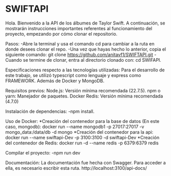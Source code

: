 # SWIFTAPI
Hola. Bienvenido a la API de los álbumes de Taylor Swift.
A continuación, se mostrarán instrucciones importantes referentes al funcionamiento del proyecto, empezando por cómo clonar el repositorio.

Pasos:
-Abre la terminal y usa el comando cd para cambiar a la ruta en donde desees clonar el repo.
-Una vez que hayas hecho lo anterior, copia el siguiente comando: 
git clone https://github.com/anitavf1/SWIFTAPI.git
-Cuando se termine de clonar, entra al directorio clonado con: cd SWIFAPI.

Especificaciones respecto a las tecnologías utilizadas:
Para el desarrollo de este trabajo, se utilizó typescript como lenguaje y express como FRAMEWORK. Además de Docker y MongoDB.

Requisitos previos:
Node.js: Versión mínima recomendada (22.7.5).
npm o yarn: Manejador de paquetes.
Docker
Redis: Versión mínima recomendada (4.7.0)

Instalación de dependencias:
-npm install.

Uso de Docker:
*Creación del contenedor para la base de datos (En este caso, mongodb):
docker run --name mongodb1 -p 27017:27017 -v mongo_data:/data/db -d mongo
*Creación del contenedor para la api:
docker run --name swiftapi-Dev -p 3100:3100 -d swiftapi-Dev
*Creación del contenedor de Redis:
docker run -d --name redis -p 6379:6379 redis  

Compilar el proyecto:
-npm run dev

Documentación:
La documentación fue hecha con Swagger. Para acceder a ella, es necesario escribir esta ruta.
http://localhost:3100/api-docs/





